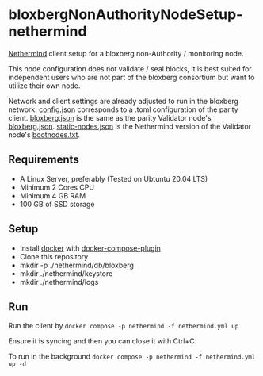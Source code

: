 # bloxbergNonAuthorityNodeSetup-nethermind

[Nethermind](https://github.com/NethermindEth/nethermind) client setup for a bloxberg non-Authority / monitoring node.

This node configuration does not validate / seal blocks, it is best suited for independent users who are not part of the bloxberg consortium but want to utilize their own node.

Network and client settings are already adjusted to run in the bloxberg network. [config.json](./nethermind/config.json) corresponds to a .toml configuration of the parity client. [bloxberg.json](./nethermind/bloxberg.json) is the same as the parity Validator node's [bloxberg.json](https://github.com/bloxberg-org/bloxbergValidatorSetup/blob/master/validator/bloxberg.json). [static-nodes.json](./nethermind/static-nodes.json) is the Nethermind version of the Validator node's [bootnodes.txt](https://github.com/bloxberg-org/bloxbergValidatorSetup/blob/master/validator/bootnodes.txt).

## Requirements

* A Linux Server, preferably (Tested on Ubtuntu 20.04 LTS)
* Minimum 2 Cores CPU
* Minimum 4 GB RAM
* 100 GB of SSD storage

## Setup

- Install [docker](https://docs.docker.com/engine/install/ubuntu/) with [docker-compose-plugin](https://docs.docker.com/compose/install/)
- Clone this repository
- mkdir -p ./nethermind/db/bloxberg
- mkdir ./nethermind/keystore
- mkdir ./nethermind/logs

## Run

Run the client by `docker compose -p nethermind -f nethermind.yml up`

Ensure it is syncing and then you can close it with Ctrl+C.

To run in the background `docker compose -p nethermind -f nethermind.yml up -d`

